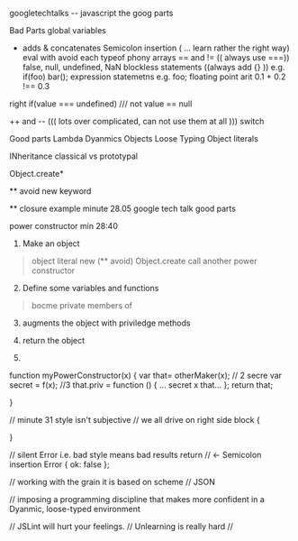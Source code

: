 googletechtalks -- javascript the goog parts


Bad Parts
global variables
+  adds & concatenates
Semicolon insertion ( ...  learn rather the right way)
eval   with     avoid each
typeof
phony arrays
==  and !=  (( always use ===))
false, null, undefined, NaN
blockless statements  ((always add  {}  ))  e.g.
     if(foo)
        bar();
expression statemetns e.g.   foo;
floating point arit
     0.1 + 0.2 !== 0.3

right
if(value === undefined)    /// not  value == null

++  and --  ((( lots over complicated,  can not use them at all )))
switch


Good parts
Lambda
Dyanmics Objects
Loose Typing
Object literals

INheritance
classical vs prototypal

Object.create*

** avoid new  keyword

**   closure example   minute 28.05   google tech talk  good parts


power constructor   min  28:40
1.  Make an object
>  object literal
> new (** avoid)
> Object.create
>call another power constructor

2. Define some variables and functions
>bocme private members of
3. augments the object with priviledge methods
4. return the object

1.
function myPowerConstructor(x) {
  var that= otherMaker(x);
// 2 secre
var secret = f(x);
//3
 that.priv = function () {
   ... secret x that...
  };
return that;

}



//  minute  31   style isn't subjective
// we all drive on right side
block {

}

// silent Error  i.e.  bad style means bad results
return     //   <-  Semicolon insertion Error
{
  ok: false
};

//  working with the grain   it is based on scheme
// JSON  

//  imposing a programming discipline that makes more confident in a Dyanmic, loose-typed environment

// JSLint will hurt your feelings.
// Unlearning is really hard
//
